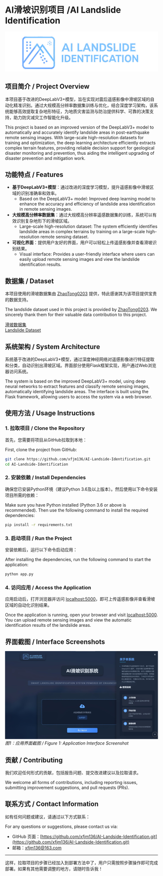 # AI滑坡识别项目 /AI Landslide Identification
![Logo](img/Logo.png)
## 项目简介 / Project Overview

本项目基于改进的DeepLabV3+模型，旨在实现对震后遥感影像中滑坡区域的自动化精准识别。通过大规模高分辨率数据集训练与优化，结合深度学习架构，该系统能够高效提取复杂地形特征，为地质灾害监测与防治提供科学、可靠的决策支持，助力防灾减灾工作智能化升级。

This project is based on an improved version of the DeepLabV3+ model to automatically and accurately identify landslide areas in post-earthquake remote sensing images. With large-scale high-resolution datasets for training and optimization, the deep learning architecture efficiently extracts complex terrain features, providing reliable decision support for geological disaster monitoring and prevention, thus aiding the intelligent upgrading of disaster prevention and mitigation work.

## 功能特点 / Features

- **基于DeepLabV3+模型**：通过改进的深度学习模型，提升遥感影像中滑坡区域的识别准确率和效率。
    - Based on the DeepLabV3+ model: Improved deep learning model to enhance the accuracy and efficiency of landslide area identification in remote sensing images.
- **大规模高分辨率数据集**：通过大规模高分辨率遥感数据集的训练，系统可以有效识别复杂地形下的滑坡区域。
    - Large-scale high-resolution dataset: The system efficiently identifies landslide areas in complex terrains by training on a large-scale high-resolution remote sensing dataset.
- **可视化界面**：提供用户友好的界面，用户可以轻松上传遥感影像并查看滑坡识别结果。
    - Visual interface: Provides a user-friendly interface where users can easily upload remote sensing images and view the landslide identification results.

## 数据集 / Dataset

本项目使用的滑坡数据集由 [ZhaoTong0203](https://github.com/ZhaoTong0203/landslides_identification_model_code) 提供，特此感谢其为该项目提供宝贵的数据支持。

The landslide dataset used in this project is provided by [ZhaoTong0203](https://github.com/ZhaoTong0203/landslides_identification_model_code). We sincerely thank them for their valuable data contribution to this project.

[滑坡数据集](https://github.com/ZhaoTong0203/landslides_identification_model_code)  
[Landslide Dataset](https://github.com/ZhaoTong0203/landslides_identification_model_code)

## 系统架构 / System Architecture

系统基于改进的DeepLabV3+模型，通过深度神经网络对遥感影像进行特征提取和分类，自动识别出滑坡区域。界面部分使用Flask框架实现，用户通过Web浏览器访问系统。

The system is based on the improved DeepLabV3+ model, using deep neural networks to extract features and classify remote sensing images, automatically identifying landslide areas. The interface is built using the Flask framework, allowing users to access the system via a web browser.

## 使用方法 / Usage Instructions

### 1. 拉取项目 / Clone the Repository

首先，您需要将项目从GitHub拉取到本地：

First, clone the project from GitHub:

```bash
git clone https://github.com/xfjm136/AI-Landside-Identification.git
cd AI-Landside-Identification
```

### 2. 安装依赖 / Install Dependencies

确保您已安装Python环境（建议Python 3.6及以上版本）。然后使用以下命令安装项目所需的依赖：

Make sure you have Python installed (Python 3.6 or above is recommended). Then use the following command to install the required dependencies:

```bash
pip install -r requirements.txt
```

### 3. 启动项目 / Run the Project

安装依赖后，运行以下命令启动应用：

After installing the dependencies, run the following command to start the application:

```bash
python app.py
```

### 4. 访问应用 / Access the Application

应用启动后，打开浏览器并访问 [localhost:5000](http://localhost:5000/)，即可上传遥感影像并查看滑坡区域的自动化识别结果。

Once the application is running, open your browser and visit [localhost:5000](http://localhost:5000/). You can upload remote sensing images and view the automatic identification results of the landslide areas.

## 界面截图 / Interface Screenshots

  ![interface](img/interface.jpg)
_图1：应用界面截图 / Figure 1: Application Interface Screenshot_
## 贡献 / Contributing

我们欢迎任何形式的贡献，包括报告问题、提交改进建议以及拉取请求。

We welcome all forms of contributions, including reporting issues, submitting improvement suggestions, and pull requests (PRs). 

## 联系方式 / Contact Information

如有任何问题或建议，请通过以下方式联系：

For any questions or suggestions, please contact us via:

- GitHub 页面：[https://github.com/xfjm136/AI-Landside-Identification.git](https://github.com/xfjm136/AI-Landside-Identification.git)
- 邮箱：[xfjm136@163.com](xfjm136@631.com)

---

这样，拉取项目的步骤已经加入到部署方法中了，用户只需按照步骤操作即可完成部署。如果有其他需要调整的地方，请随时告诉我！
